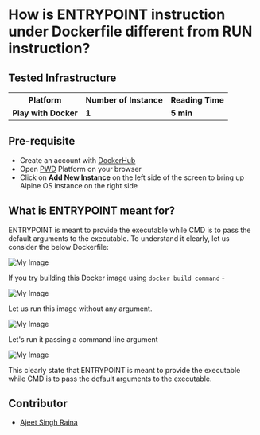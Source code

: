 # How is ENTRYPOINT instruction under Dockerfile different from RUN instruction?

## Tested Infrastructure

<table class="tg">
  <tr>
    <th class="tg-yw4l"><b>Platform</b></th>
    <th class="tg-yw4l"><b>Number of Instance</b></th>
    <th class="tg-yw4l"><b>Reading Time</b></th>
    
  </tr>
  <tr>
    <td class="tg-yw4l"><b> Play with Docker</b></td>
    <td class="tg-yw4l"><b>1</b></td>
    <td class="tg-yw4l"><b>5 min</b></td>
    
  </tr>
  
</table>

## Pre-requisite

- Create an account with [DockerHub](https://hub.docker.com)
- Open [PWD](https://labs.play-with-docker.com/) Platform on your browser 
- Click on **Add New Instance** on the left side of the screen to bring up Alpine OS instance on the right side


## What is ENTRYPOINT meant for?

ENTRYPOINT is meant to provide the executable while CMD is to pass the default arguments to the executable.
To understand it clearly, let us consider the below Dockerfile:

![My Image](https://github.com/collabnix/dockerlabs/blob/master/beginners/dockerfile/dockerfile-1.png)

If you try building this Docker image using `docker build command` -

![My Image](https://github.com/collabnix/dockerlabs/blob/master/beginners/dockerfile/dockerfile-2.png)

 Let us run this image without any argument.

![My Image](https://github.com/collabnix/dockerlabs/blob/master/beginners/dockerfile/dockerfile-3.png)

Let's run it passing a command line argument

![My Image](https://github.com/collabnix/dockerlabs/blob/master/beginners/dockerfile/dockerfile-4.png)

This clearly state that ENTRYPOINT is meant to provide the executable while CMD is to pass the default arguments to the executable.

## Contributor

- [Ajeet Singh Raina](ajeetraina@gmail.com)
